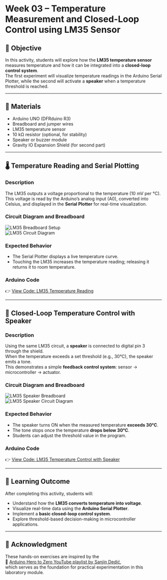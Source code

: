 # Week 03 – Temperature Measurement and Closed-Loop Control using LM35 Sensor

## 🎯 Objective
In this activity, students will explore how the **LM35 temperature sensor** measures temperature and how it can be integrated into a **closed-loop control system**.  
The first experiment will visualize temperature readings in the Arduino Serial Plotter, while the second will activate a **speaker** when a temperature threshold is reached.

---

## 🧩 Materials
- Arduino UNO (DFRduino R3)  
- Breadboard and jumper wires  
- LM35 temperature sensor  
- 10 kΩ resistor (optional, for stability)  
- Speaker or buzzer module  
- Gravity IO Expansion Shield (for second part)

---

## 🌡️ Temperature Reading and Serial Plotting

### Description
The LM35 outputs a voltage proportional to the temperature (10 mV per °C).  
This voltage is read by the Arduino’s analog input (A0), converted into Celsius, and displayed in the **Serial Plotter** for real-time visualization.

### Circuit Diagram and Breadboard
![LM35 Breadboard Setup](../lesson_images/lm35_breadboard.jpg)  
![LM35 Circuit Diagram](../lesson_images/lm35_diagram.jpg)

### Expected Behavior
- The Serial Plotter displays a live temperature curve.  
- Touching the LM35 increases the temperature reading; releasing it returns it to room temperature.  

### Arduino Code
👉 [View Code: LM35 Temperature Reading](./programs/lm35_temperature_reading/lm35_temperature_reading.ino)

---

## 🔁 Closed-Loop Temperature Control with Speaker

### Description
Using the same LM35 circuit, a **speaker** is connected to digital pin 3 through the shield.  
When the temperature exceeds a set threshold (e.g., 30°C), the speaker emits a tone.  
This demonstrates a simple **feedback control system**: sensor → microcontroller → actuator.

### Circuit Diagram and Breadboard
![LM35 Speaker Breadboard](../lesson_images/lm35_speaker_breadboard.jpg)  
![LM35 Speaker Circuit Diagram](../lesson_images/lm35_speaker_diagram.jpg)

### Expected Behavior
- The speaker turns ON when the measured temperature **exceeds 30°C**.  
- The tone stops once the temperature **drops below 30°C**.  
- Students can adjust the threshold value in the program.

### Arduino Code
👉 [View Code: LM35 Temperature Control with Speaker](./programs/lm35_speaker_control/lm35_speaker_control.ino)

---

## 🧠 Learning Outcome
After completing this activity, students will:
- Understand how the **LM35 converts temperature into voltage**.  
- Visualize real-time data using the **Arduino Serial Plotter**.  
- Implement a **basic closed-loop control system**.  
- Explore threshold-based decision-making in microcontroller applications.

---

## 🙏 Acknowledgment
These hands-on exercises are inspired by the  
🎥 [Arduino Hero to Zero YouTube playlist by Sanjin Dedić](https://www.youtube.com/playlist?list=PL_92WMXSLe_86NTWf0nchm-EmQIwccEye),  
which serves as the foundation for practical experimentation in this laboratory module.

